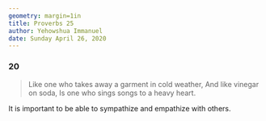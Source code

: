 ```yaml
---
geometry: margin=1in
title: Proverbs 25
author: Yehowshua Immanuel
date: Sunday April 26, 2020
---
```


### 20
> Like one who takes away a garment in cold weather,
> And like vinegar on soda,
> Is one who sings songs to a heavy heart.

It is important to be able to sympathize
and empathize with others.